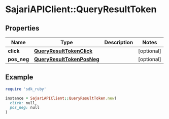 # SajariAPIClient::QueryResultToken

## Properties

| Name | Type | Description | Notes |
| ---- | ---- | ----------- | ----- |
| **click** | [**QueryResultTokenClick**](QueryResultTokenClick.md) |  | [optional] |
| **pos_neg** | [**QueryResultTokenPosNeg**](QueryResultTokenPosNeg.md) |  | [optional] |

## Example

```ruby
require 'sdk_ruby'

instance = SajariAPIClient::QueryResultToken.new(
  click: null,
  pos_neg: null
)
```

